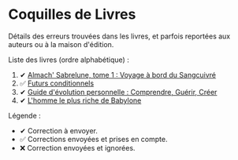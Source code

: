 # Coquilles de Livres

Détails des erreurs trouvées dans les livres, et parfois reportées aux auteurs ou à la maison d'édition.

Liste des livres (ordre alphabétique) :

1. ✔ [Almach' Sabrelune, tome 1 : Voyage à bord du Sangcuivré](almach_sabrelune-t1-voyage_a_bord_du_sangcuivre.md)
2. ✅ [Futurs conditionnels](futurs_conditionnels.md)
3. ✔ [Guide d'évolution personnelle : Comprendre, Guérir, Créer](guide_d_evolution_personnelle.md)
4. ✔ [L'homme le plus riche de Babylone](homme_le_plus_riche_de_babylone.md)

Légende :
- ✔ Correction à envoyer.
- ✅ Corrections envoyées et prises en compte.
- ❌ Correction envoyées et ignorées.